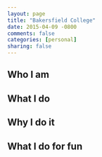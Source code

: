 ```yaml
---
layout: page
title: "Bakersfield College"
date: 2015-04-09 -0800
comments: false
categories: [personal]
sharing: false
---
```


## Who I am


## What I do

## Why I do it

## What I do for fun
